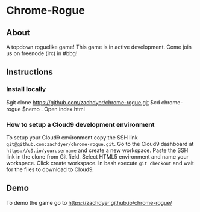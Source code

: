 # Chrome-Rogue

## About
A topdown roguelike game!  This game is in active development.  Come join us on freenode (irc) in #bbg!

## Instructions

### Install locally

  $git clone https://github.com/zachdyer/chrome-rogue.git
	$cd chrome-rogue
	$nemo .
	Open index.html
	
### How to setup a Cloud9 development environment

To setup your Cloud9 environment copy the SSH link `git@github.com:zachdyer/chrome-rogue.git`.
Go to the Cloud9 dashboard at `https://c9.io/yourusername` and create a new workspace. 
Paste the SSH link in the clone from Git field. Select HTML5 environment and 
name your workspace. Click create workspace. In bash execute `git checkout` and 
wait for the files to download to Cloud9.

## Demo
To demo the game go to https://zachdyer.github.io/chrome-rogue/
